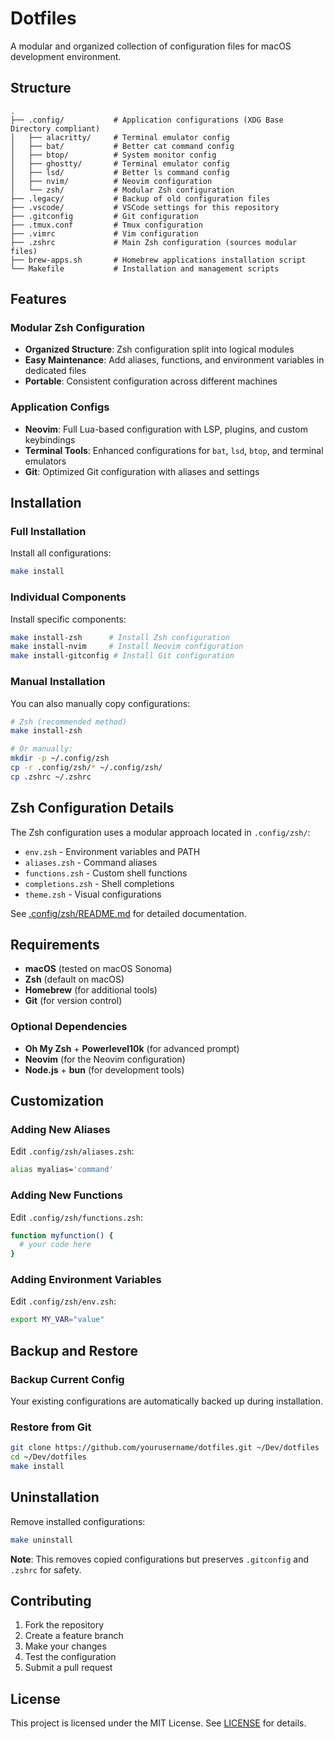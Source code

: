 # Dotfiles

A modular and organized collection of configuration files for macOS development environment.

## Structure

```
.
├── .config/           # Application configurations (XDG Base Directory compliant)
│   ├── alacritty/     # Terminal emulator config
│   ├── bat/           # Better cat command config
│   ├── btop/          # System monitor config
│   ├── ghostty/       # Terminal emulator config
│   ├── lsd/           # Better ls command config
│   ├── nvim/          # Neovim configuration
│   └── zsh/           # Modular Zsh configuration
├── .legacy/           # Backup of old configuration files
├── .vscode/           # VSCode settings for this repository
├── .gitconfig         # Git configuration
├── .tmux.conf         # Tmux configuration
├── .vimrc             # Vim configuration
├── .zshrc             # Main Zsh configuration (sources modular files)
├── brew-apps.sh       # Homebrew applications installation script
└── Makefile           # Installation and management scripts
```

## Features

### Modular Zsh Configuration
- **Organized Structure**: Zsh configuration split into logical modules
- **Easy Maintenance**: Add aliases, functions, and environment variables in dedicated files
- **Portable**: Consistent configuration across different machines

### Application Configs
- **Neovim**: Full Lua-based configuration with LSP, plugins, and custom keybindings
- **Terminal Tools**: Enhanced configurations for `bat`, `lsd`, `btop`, and terminal emulators
- **Git**: Optimized Git configuration with aliases and settings

## Installation

### Full Installation
Install all configurations:
```bash
make install
```

### Individual Components
Install specific components:
```bash
make install-zsh      # Install Zsh configuration
make install-nvim     # Install Neovim configuration
make install-gitconfig # Install Git configuration
```

### Manual Installation
You can also manually copy configurations:
```bash
# Zsh (recommended method)
make install-zsh

# Or manually:
mkdir -p ~/.config/zsh
cp -r .config/zsh/* ~/.config/zsh/
cp .zshrc ~/.zshrc
```

## Zsh Configuration Details

The Zsh configuration uses a modular approach located in `.config/zsh/`:

- `env.zsh` - Environment variables and PATH
- `aliases.zsh` - Command aliases
- `functions.zsh` - Custom shell functions
- `completions.zsh` - Shell completions
- `theme.zsh` - Visual configurations

See [.config/zsh/README.md](.config/zsh/README.md) for detailed documentation.

## Requirements

- **macOS** (tested on macOS Sonoma)
- **Zsh** (default on macOS)
- **Homebrew** (for additional tools)
- **Git** (for version control)

### Optional Dependencies
- **Oh My Zsh** + **Powerlevel10k** (for advanced prompt)
- **Neovim** (for the Neovim configuration)
- **Node.js** + **bun** (for development tools)

## Customization

### Adding New Aliases
Edit `.config/zsh/aliases.zsh`:
```bash
alias myalias='command'
```

### Adding New Functions
Edit `.config/zsh/functions.zsh`:
```bash
function myfunction() {
  # your code here
}
```

### Adding Environment Variables
Edit `.config/zsh/env.zsh`:
```bash
export MY_VAR="value"
```

## Backup and Restore

### Backup Current Config
Your existing configurations are automatically backed up during installation.

### Restore from Git
```bash
git clone https://github.com/yourusername/dotfiles.git ~/Dev/dotfiles
cd ~/Dev/dotfiles
make install
```

## Uninstallation

Remove installed configurations:
```bash
make uninstall
```

**Note**: This removes copied configurations but preserves `.gitconfig` and `.zshrc` for safety.

## Contributing

1. Fork the repository
2. Create a feature branch
3. Make your changes
4. Test the configuration
5. Submit a pull request

## License

This project is licensed under the MIT License. See [LICENSE](LICENSE) for details.
